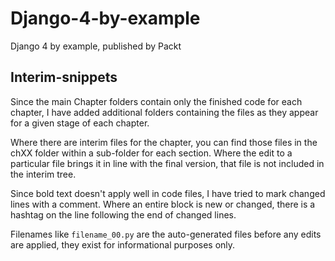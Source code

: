 # Django-4-by-example
Django 4 by example, published by Packt

## Interim-snippets
Since the main Chapter folders contain only the finished code for each chapter,
I have added additional folders containing the files as they appear for a
given stage of each chapter.

Where there are interim files for the chapter, you can find those files in the 
   chXX folder within a sub-folder for each section. Where the edit to a 
   particular file brings it in line with the final version, that file is not 
   included in the interim tree.

Since bold text doesn't apply well in code files, I have tried to mark changed 
   lines with a comment. Where an entire block is new or changed, there is a 
   hashtag on the line following the end of changed lines.

Filenames like `filename_00.py` are the auto-generated files before any edits 
   are applied, they exist for informational purposes only.
